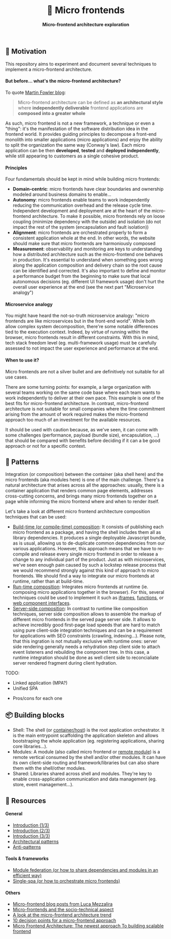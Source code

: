 <br>
<div align="center">
    <h1>🧪 Micro frontends</h1>
    <strong>Micro-frontend architecture exploration</strong>
</div>
<br>
<br>

## 🤔 Motivation

This repository aims to experiment and document several techniques to implement a micro-frontend architecture.

#### But before... what's the micro-frontend architecture?

To quote [Martin Fowler blog](https://martinfowler.com/articles/micro-frontends.html):
> Micro-frontend architecture can be defined as **an architectural style** where **independently deliverable** frontend applications are **composed into a greater whole**

As such, micro frontend is not a new framework, a technique or even a "thing": it's the manifestation of the software distribution idea in the frontend world. It provides guiding principles to decompose a front-end monolith into smaller applications (micro applications) and enjoy the ability to split the organization the same way (Conway's law). Each micro application can be then **developed**, **tested** and **deployed independently**, while still appearing to customers as a single cohesive product.

#### Principles

Four fundamentals should be kept in mind while building micro frontends:
- **Domain-centric**: micro frontends have clear boundaries and ownership modeled around business domains to enable...
- **Autonomy**: micro frontends enable teams to work independently reducing the communication overhead and the release cycle time. Independent development and deployment are at the heart of the micro-frontend architecture. To make it possible, micro frontends rely on loose coupling (minimize dependency with the outside) and isolation (do not impact the rest of the system (encapsulation and fault isolation))
- **Alignment**: micro frontends are orchestrated properly to form a consistent application whole at the end. In other words, the website should make sure that micro frontends are harmoniously composed
- **Measurement**: observability and monitoring are keys to understanding how a distributed architecture such as the micro-frontend one behaves in production. It's essential to understand when something goes wrong along the application composition and delivery chain so the root cause can be identified and corrected. It's also important to define and monitor a performance budget from the beginning to make sure that local autonomous decisions (eg. different UI framework usage) don't hurt the overall user experience at the end (see the next part "Microservice analogy")

#### Microservice analogy

You might have heard the not-so-truth microservice analogy: "micro frontends are like microservices but in the front-end world".  While both allow complex system decomposition, there're some notable differences tied to the execution context. Indeed, by virtue of running within the browser, micro frontends result in different constraints. With this in mind, tech stack freedom level (eg. multi-framework usage) must be carefully assessed to not impact the user experience and performance at the end.

#### When to use it?

Micro frontends are not a silver bullet and are definitively not suitable for all use cases.

There are some turning points: for example, a large organization with several teams working on the same code base where each team wants to work independently to deliver at their own pace. This example is one of the best fits for micro-frontend architecture.
In contrast, micro-frontend architecture is not suitable for small companies where the time commitment arising from the amount of work required makes the micro-frontend approach too much of an investment for the available resources.

It should be used with caution because, as we've seen, it can come with some challenges (performance, payload (bundle size), encapsulation, ...) that should be compared with benefits before deciding if it can a be good approach or not for a specific context.

## 🧪 Patterns

Integration (or composition) between the container (aka shell here) and the micro frontends (aka modules here) is one of the main challenge. There's a natural architecture that arises across all the approaches: usually, there is a container application that renders common page elements, addresses cross-cutting concerns, and brings many micro frontends together on a page while informing the micro frontend where and when to render itself. 

Let's take a look at different micro frontend architecture composition techniques that can be used:

- [Build-time (or compile-time) composition](./buildtime): It consists of publishing each micro frontend as a package, and having the shell includes them all as library dependencies. It produces a single deployable Javascript bundle, as is usual, allowing us to de-duplicate common dependencies from our various applications. However, this approach means that we have to re-compile and release every single micro frontend in order to release a change to any individual part of the product. Just as with microservices, we've seen enough pain caused by such a lockstep release process that we would recommend strongly against this kind of approach to micro frontends. We should find a way to integrate our micro frontends at runtime, rather than at build-time.
- [Run-time composition](./runtime): Integrates micro frontends at runtime (ie. composing micro applications together in the browser). For this, several techniques could be used to implement it such as [iframes](https://martinfowler.com/articles/micro-frontends.html#Run-timeIntegrationViaIframes), [functions](https://martinfowler.com/articles/micro-frontends.html#Run-timeIntegrationViaJavascript), or [web component interfaces](https://martinfowler.com/articles/micro-frontends.html#Run-timeIntegrationViaWebComponents).
- [Server-side composition](./serverside): In contrast to runtime like composition techniques, server side composition allows to assemble the markup of different micro frontends in the served page server side. It allows to achieve incredibly good first-page load speeds that are hard to match using pure client-side integration techniques and can be a requirement for applications with SEO constraints (crawling, indexing...). Please note, that this ingration is not mutually exclusive with runtime ones: server side rendering generally needs a rehydration step client side to attach event listeners and rebuilding the component tree. In this case, a runtime integration should be done as well client side to reconcialiate server rendered fragment during client hydration.

TODO:
- Linked application (MPA?)
- Unified SPA
+ Pros/cons for each one


## 📦 Building blocks

- Shell: The shell (or [container/host](https://webpack.js.org/concepts/module-federation/#low-level-concepts)) is the root application orchestrator. It is the main entrypoint scaffolding the application skeleton and allows bootstraping the whole application (eg. registering applications, sharing core libraries...).
- Modules: A module (also called micro frontend or [remote module](https://webpack.js.org/concepts/module-federation/#low-level-concepts)) is a remote vertical consumed by the shell and/or other modules. It can have its own client-side routing and framework/libraries but can also share them with the shell/other modules.
- Shared: Libraries shared across shell and modules. They're key to enable cross-application communication and data management (eg. store, event management...).

## 📕 Resources

#### General
- [Introduction (1/3)](https://martinfowler.com/articles/micro-frontends.html)
- [Introduction (2/3)](https://micro-frontends.org/)
- [Introduction (3/3)](https://increment.com/frontend/micro-frontends-in-context/)
- [Architectural patterns](https://dev.to/okmttdhr/micro-frontends-architecture-patterns-introduction-3cpk)
- [Anti-patterns](https://www.youtube.com/watch?v=T3NINYCP9gg)

#### Tools & frameworks
- [Module federation (or how to share dependencies and modules in an efficient way)](https://module-federation.github.io/)
- [Single-spa (or how to orchestrate micro frontends)](https://single-spa.js.org/)

#### Others
- [Micro-frontend blog posts from Luca Mezzalira](https://lucamezzalira.com/tag/micro-frontends/)
- [Micro-frontends and the socio-technical aspect](https://techleadjournal.dev/episodes/47/)
- [A look at the micro-frontend architecture trend](https://frontendmastery.com/posts/understanding-micro-frontends/)
- [10 decision points for a micro-frontend approach](https://betterprogramming.pub/10-decision-points-for-micro-frontends-approach-4ebb4b59f40)
- [Micro Frontend Architecture: The newest approach To building scalable frontend](https://www.simform.com/blog/micro-frontend-architecture/)
